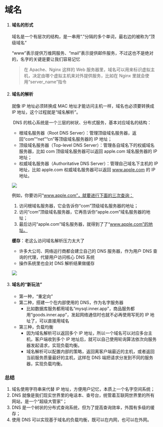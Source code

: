 # 域名



1. #### 域名的形式

   域名是一个有层次的结构，是一串用“.”分隔的多个单词，最右边的被称为“顶级域名“

   “www”表示提供万维网服务、“mail”表示提供邮件服务，不过这也不是绝对的，名字的关键是要让我们容易记忆

   > 在 Apache、Nginx 这样的 Web 服务器里，域名可以用来标识虚拟主机，决定由哪个虚拟主机来对外提供服务，比如在 Nginx 里就会使用“server_name”指令



2. #### 域名的解析

   就像 IP 地址必须转换成 MAC 地址才能访问主机一样，域名也必须要转换成 IP 地址，这个过程就是“域名解析”。

   ​	DNS 的核心系统是一个三层的树状、分布式服务，基本对应域名的结构：

   - 根域名服务器（Root DNS Server）：管理顶级域名服务器，返回“com”“net”“cn”等顶级域名服务器的 IP 地址；
   - 顶级域名服务器（Top-level DNS Server）：管理各自域名下的权威域名服务器，比如 com 顶级域名服务器可以返回 apple.com 域名服务器的 IP 地址；
   - 权威域名服务器（Authoritative DNS Server）：管理自己域名下主机的 IP 地址，比如 apple.com 权威域名服务器可以返回 www.apple.com 的 IP 地址。

   <a data-fancybox title="" href="https://static001.geekbang.org/resource/image/6b/f2/6b020454987543efdd1cf6ddec784bf2.png">![](https://static001.geekbang.org/resource/image/6b/f2/6b020454987543efdd1cf6ddec784bf2.png)</a>

   例如，你要访问“www.apple.com”，就要进行下面的三次查询：

   1. 访问根域名服务器，它会告诉你“com”顶级域名服务器的地址；
   2. 访问“com”顶级域名服务器，它再告诉你“apple.com”域名服务器的地址；
   3. 最后访问“apple.com”域名服务器，就得到了了“www.apple.com”的地址。

   **缓存**：老这么访问域名解析压力太大了

   - 许多大公司、网络运行商都会建立自己的 DNS 服务器，作为用户 DNS 查询的代理，代替用户访问核心 DNS 系统
   - 操作系统里也会对 DNS 解析结果做缓存

   <a data-fancybox title="" href="https://static001.geekbang.org/resource/image/e5/ac/e51df3245609880641043af65bba94ac.png">![](https://static001.geekbang.org/resource/image/e5/ac/e51df3245609880641043af65bba94ac.png)</a>



3. #### 域名的“新玩法”

   - 第一种，“重定向”
   - 第二种，搭建一个在内部使用的 DNS，作为名字服务器
     - 比如数据库服务都用域名“mysql.inner.app”，商品服务都用“goods.inner.app”，发起网络通信时也就不必再使用写死的 IP 地址了，可以直接用域名
   - 第三种，负载均衡
     - 因为域名解析可以返回多个 IP 地址，所以一个域名可以对应多台主机，客户端收到多个 IP 地址后，就可以自己使用轮询算法依次向服务器发起请求，实现负载均衡。
     - 域名解析可以配置内部的策略，返回离客户端最近的主机，或者返回当前服务质量最好的主机，这样在 DNS 端把请求分发到不同的服务器，实现负载均衡。





### 总结

1. 域名使用字符串来代替 IP 地址，方便用户记忆，本质上一个名字空间系统；
2. DNS 就像是我们现实世界里的电话本、查号台，统管着互联网世界里的所有网站，是一个“超级大管家”；
3. DNS 是一个树状的分布式查询系统，但为了提高查询效率，外围有多级的缓存；
4. 使用 DNS 可以实现基于域名的负载均衡，既可以在内网，也可以在外网。













